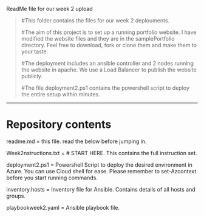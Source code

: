 ReadMe file for our week 2 upload

> #This folder contains the files for our week 2 deplouments.
>
> #The aim of this project is to set up a running portfolio website. I have modified the website files and they are in the samplePortfolio directory. Feel free to download, fork or clone them and make them to your taste.
>
> #The deployment includes an ansible controller and 2 nodes running the website in apache. We use a Load Balancer to publish the website publicly.
> 
> #The file deployment2.ps1 contains the powershell script to deploy the entire setup within minutes.
---
# Repository contents
readme.md = this file. read the below before jumping in.

Week2nstructions.txt = # START HERE. This contains the full instruction set.

deployment2.ps1 = Powershell Script to deploy the desired environment in Azure. You can use Cloud shell for ease. Please remember to set-Azcontext before you start running commands.

inventory.hosts = Inventory file for Ansible. Contains details of all hosts and groups.

playbookweek2.yaml = Ansible playbook file.

